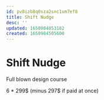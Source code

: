 ```yaml
---
id: pv0izb8q0sza2snc1vm7ef8
title: Shift Nudge
desc: ''
updated: 1650984853182
created: 1650984505600
---
```


# Shift Nudge

Full blown design course

6 * 299$ (minus 297$ if paid at once)
